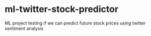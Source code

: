 # ml-twitter-stock-predictor
ML project testing if we can predict future stock prices using twitter sentiment analysis
